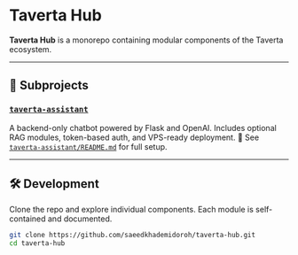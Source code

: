 # Taverta Hub

**Taverta Hub** is a monorepo containing modular components of the Taverta ecosystem.

---

## 📁 Subprojects

### [`taverta-assistant`](./taverta-assistant/)
A backend-only chatbot powered by Flask and OpenAI. Includes optional RAG modules, token-based auth, and VPS-ready deployment.
📘 See [`taverta-assistant/README.md`](./taverta-assistant/README.md) for full setup.

---

## 🛠️ Development

Clone the repo and explore individual components. Each module is self-contained and documented.

```bash
git clone https://github.com/saeedkhademidoroh/taverta-hub.git
cd taverta-hub
